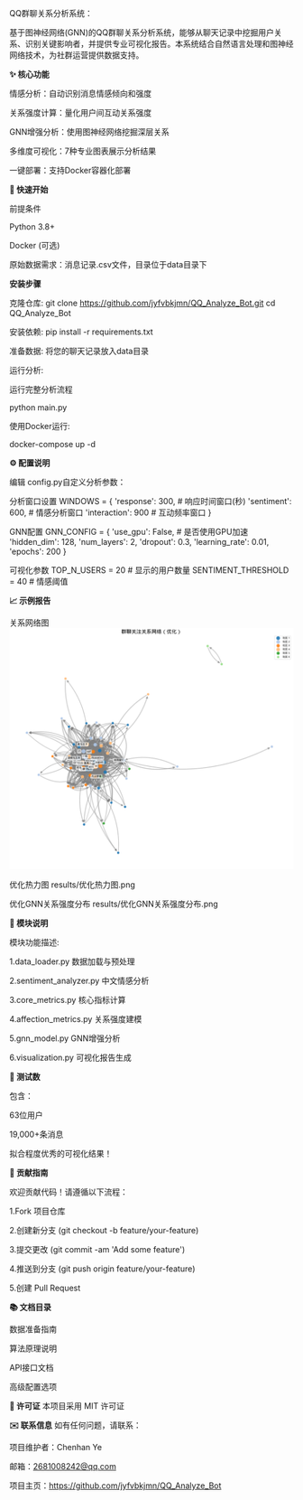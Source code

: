 QQ群聊关系分析系统：

基于图神经网络(GNN)的QQ群聊关系分析系统，能够从聊天记录中挖掘用户关系、识别关键影响者，并提供专业可视化报告。本系统结合自然语言处理和图神经网络技术，为社群运营提供数据支持。

**✨ 核心功能**

​情感分析​：自动识别消息情感倾向和强度

​关系强度计算​：量化用户间互动关系强度

​GNN增强分析​：使用图神经网络挖掘深层关系

​多维度可视化​：7种专业图表展示分析结果

​一键部署​：支持Docker容器化部署


**🚀 快速开始**

前提条件

Python 3.8+

Docker (可选)

原始数据需求：消息记录.csv文件，目录位于data目录下

**安装步骤**

克隆仓库:
git clone https://github.com/jyfvbkjmn/QQ_Analyze_Bot.git
cd QQ_Analyze_Bot

安装依赖:
pip install -r requirements.txt

准备数据: 将您的聊天记录放入data目录

运行分析:

运行完整分析流程

python main.py

使用Docker运行:

docker-compose up -d

**⚙️ 配置说明**

编辑 config.py自定义分析参数：

分析窗口设置
WINDOWS = {
    'response': 300,   # 响应时间窗口(秒)
    'sentiment': 600,   # 情感分析窗口
    'interaction': 900  # 互动频率窗口
}

GNN配置
GNN_CONFIG = {
    'use_gpu': False,  # 是否使用GPU加速
    'hidden_dim': 128,
    'num_layers': 2,
    'dropout': 0.3,
    'learning_rate': 0.01,
    'epochs': 200
}

可视化参数
TOP_N_USERS = 20       # 显示的用户数量
SENTIMENT_THRESHOLD = 40  # 情感阈值

**📈 示例报告**

关系网络图
![优化关系网络图](results/优化关系网络图.png)

优化热力图
results/优化热力图.png

优化GNN关系强度分布
results/优化GNN关系强度分布.png

**🧩 模块说明**

模块功能描述:

1.data_loader.py      数据加载与预处理

2.sentiment_analyzer.py 中文情感分析

3.core_metrics.py           核心指标计算

4.affection_metrics.py    关系强度建模

5.gnn_model.py            GNN增强分析

6.visualization.py         可视化报告生成

**🧪 测试数**

包含：

63位用户

19,000+条消息

拟合程度优秀的可视化结果！

**🤝 贡献指南**

欢迎贡献代码！请遵循以下流程：

1.Fork 项目仓库

2.创建新分支 (git checkout -b feature/your-feature)

3.提交更改 (git commit -am 'Add some feature')

4.推送到分支 (git push origin feature/your-feature)

5.创建 Pull Request

**📚 文档目录**

数据准备指南

算法原理说明

API接口文档

高级配置选项

**📄 许可证**
本项目采用 MIT 许可证

**✉️ 联系信息**
如有任何问题，请联系：

项目维护者：Chenhan Ye

邮箱：2681008242@qq.com

项目主页：https://github.com/jyfvbkjmn/QQ_Analyze_Bot